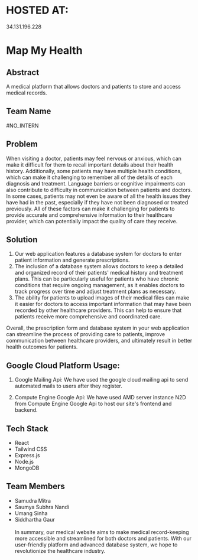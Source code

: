 # HOSTED AT:

34.131.196.228

# Map My Health

## Abstract

A medical platform that allows doctors and patients to store and access medical records.

## Team Name

#NO_INTERN

## Problem

When visiting a doctor, patients may feel nervous or anxious, which can make it difficult for them to recall important details about their health history. Additionally, some patients may have multiple health conditions, which can make it challenging to remember all of the details of each diagnosis and treatment. Language barriers or cognitive impairments can also contribute to difficulty in communication between patients and doctors. In some cases, patients may not even be aware of all the health issues they have had in the past, especially if they have not been diagnosed or treated previously. All of these factors can make it challenging for patients to provide accurate and comprehensive information to their healthcare provider, which can potentially impact the quality of care they receive.

## Solution

1. Our web application features a database system for doctors to enter patient information and generate prescriptions.
2. The inclusion of a database system allows doctors to keep a detailed and organized record of their patients' medical history and treatment plans. This can be particularly useful for patients who have chronic conditions that require ongoing management, as it enables doctors to track progress over time and adjust treatment plans as necessary.
3. The ability for patients to upload images of their medical files can make it easier for doctors to access important information that may have been recorded by other healthcare providers. This can help to ensure that patients receive more comprehensive and coordinated care.

Overall, the prescription form and database system in your web application can streamline the process of providing care to patients, improve communication between healthcare providers, and ultimately result in better health outcomes for patients.

## Google Cloud Platform Usage:

1. Google Mailing Api:
   We have used the google cloud mailing api to send automated mails to users after they register.

2. Compute Engine Google Api:
   We have used AMD server instance N2D from Compute Engine Google Api to host our site's frontend and backend.

## Tech Stack

- React
- Tailwind CSS
- Express.js
- Node.js
- MongoDB

## Team Members

- Samudra Mitra
- Saumya Subhra Nandi
- Umang Sinha
- Siddhartha Gaur  
  <br>
  In summary, our medical website aims to make medical record-keeping more accessible and streamlined for both doctors and patients. With our user-friendly platform and advanced database system, we hope to revolutionize the healthcare industry.
